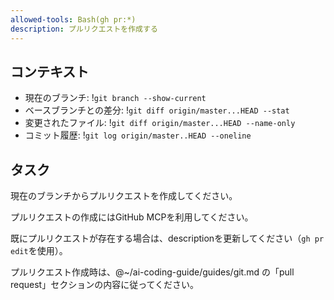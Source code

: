 ```yaml
---
allowed-tools: Bash(gh pr:*)
description: プルリクエストを作成する
---
```


## コンテキスト

- 現在のブランチ: !`git branch --show-current`
- ベースブランチとの差分: !`git diff origin/master...HEAD --stat`
- 変更されたファイル: !`git diff origin/master...HEAD --name-only`
- コミット履歴: !`git log origin/master..HEAD --oneline`

## タスク

現在のブランチからプルリクエストを作成してください。

プルリクエストの作成にはGitHub MCPを利用してください。

既にプルリクエストが存在する場合は、descriptionを更新してください（`gh pr edit`を使用）。

プルリクエスト作成時は、@~/ai-coding-guide/guides/git.md の「pull request」セクションの内容に従ってください。
